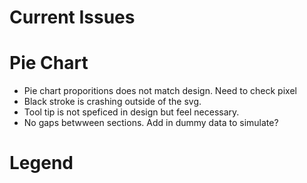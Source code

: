 # Current Issues

# Pie Chart
- Pie chart proporitions does not match design. Need to check pixel
- Black stroke is crashing outside of the svg.
- Tool tip is not speficed in design but feel necessary.
- No gaps betwween sections. Add in dummy data to simulate?

# Legend


# 